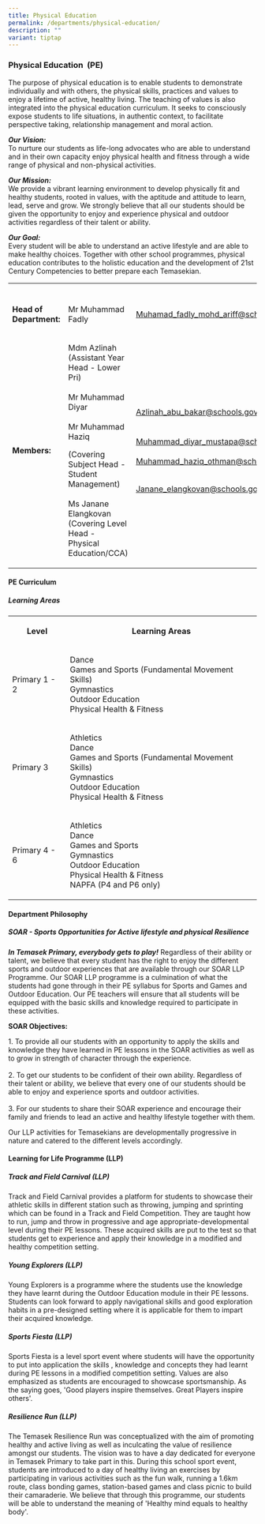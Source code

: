 ```yaml
---
title: Physical Education
permalink: /departments/physical-education/
description: ""
variant: tiptap
---
```

<h3>Physical Education&nbsp; (PE)</h3><p>The purpose of physical education is to enable students to demonstrate individually and with others, the physical skills, practices and values to enjoy a lifetime of active, healthy living. The teaching of values is also integrated into the physical education curriculum. It seeks to consciously expose students to life situations, in authentic context, to facilitate perspective taking, relationship management and moral action.</p><p><strong><em>Our Vision:</em></strong>&nbsp;<br>To nurture our students as life-long advocates who are able to understand and in their own capacity enjoy physical health and fitness through a wide range of physical and non-physical activities.</p><p><strong><em>Our Mission:</em></strong>&nbsp;<br>We provide a vibrant learning environment to develop physically fit and healthy students, rooted in values, with the aptitude and attitude to learn, lead, serve and grow. We strongly believe&nbsp;that all our students should be given the opportunity to enjoy and experience physical and outdoor activities regardless of their talent or ability.</p><p><strong><em>Our Goal:</em></strong>&nbsp;<br>Every student will be able to understand an active lifestyle and are able to make healthy choices. Together with other school programmes, physical education contributes to the holistic education and the development of 21st Century Competencies to better prepare each Temasekian.</p><table><tbody><tr><th rowspan="1" colspan="1"><p></p></th><th rowspan="1" colspan="1"><p></p></th><th rowspan="1" colspan="1"><p></p></th></tr><tr><td rowspan="1" colspan="1"><p><strong>Head of Department:</strong></p></td><td rowspan="1" colspan="1"><p>Mr Muhammad Fadly</p></td><td rowspan="1" colspan="1"><p><a href="mailto:Muhamad_fadly_mohd_ariff@schools.gov.sg" rel="noopener noreferrer nofollow" target="_blank">Muhamad_fadly_mohd_ariff@schools.gov.sg</a></p></td></tr><tr><td rowspan="1" colspan="1"><p><strong>Members:</strong></p></td><td rowspan="1" colspan="1"><p>Mdm Azlinah<br>(Assistant Year Head - Lower Pri)<br><br>Mr Muhammad Diyar<br><br>Mr Muhammad Haziq</p><p>(Covering Subject Head - Student Management)<br><br>Ms Janane Elangkovan (Covering Level Head - Physical Education/CCA)</p></td><td rowspan="1" colspan="1"><p><a href="mailto:Azlinah_abu_bakar@schools.gov.sg" rel="noopener noreferrer nofollow" target="_blank">Azlinah_abu_bakar@schools.gov.sg</a><br><br><br><a href="mailto:Muhammad_diyar_mustapa@schools.gov.sg" rel="noopener noreferrer nofollow" target="_blank">Muhammad_diyar_mustapa@schools.gov.sg</a><br><br><a href="mailto:Muhammad_haziq_othman@schools.gov.sg" rel="noopener noreferrer nofollow" target="_blank">Muhammad_haziq_othman@schools.gov.sg</a><br></p><p></p><p></p><p><br><a href="mailto:Janane_elangkovan@schools.gov.sg" rel="noopener noreferrer nofollow" target="_blank">Janane_elangkovan@schools.gov.sg</a></p></td></tr></tbody></table><h4>PE Curriculum</h4><h5>Learning Areas</h5><table><tbody><tr><th rowspan="1" colspan="1"><p>Level</p></th><th rowspan="1" colspan="1"><p>Learning Areas</p></th></tr><tr><td rowspan="1" colspan="1"><p>Primary 1 - 2</p></td><td rowspan="1" colspan="1"><p>Dance<br>Games and Sports (Fundamental Movement Skills)<br>Gymnastics<br>Outdoor Education<br>Physical Health &amp; Fitness</p></td></tr><tr><td rowspan="1" colspan="1"><p>Primary 3</p></td><td rowspan="1" colspan="1"><p>Athletics<br>Dance<br>Games and Sports (Fundamental Movement Skills)<br>Gymnastics<br>Outdoor Education<br>Physical Health &amp; Fitness</p></td></tr><tr><td rowspan="1" colspan="1"><p>Primary 4 - 6</p></td><td rowspan="1" colspan="1"><p>Athletics <br>Dance<br>Games and Sports<br>Gymnastics<br>Outdoor Education<br>Physical Health &amp; Fitness<br>NAPFA (P4 and P6 only)</p></td></tr></tbody></table><h4>Department Philosophy</h4><h5>SOAR - Sports&nbsp;Opportunities for&nbsp;Active lifestyle and physical&nbsp;Resilience</h5><p><strong><em>In Temasek Primary, everybody gets to play!</em></strong>&nbsp;Regardless of their ability or talent, we believe that every student has the right to enjoy the different sports and outdoor experiences that are available through our SOAR LLP Programme. Our SOAR LLP programme is a culmination&nbsp;of what the students had gone through in their PE syllabus for Sports and Games and Outdoor Education. Our PE teachers will ensure that all students will be equipped with the basic skills and knowledge required to participate in these activities.</p><p><strong>SOAR Objectives:</strong></p><p>1. To provide all our students with an opportunity to apply the skills and knowledge they have learned in PE lessons in the SOAR activities as well as to grow in strength of character through the experience. <br><br>2. To get our students to be confident of their own ability. Regardless of their talent or ability, we believe that every one of our students should be able to enjoy and experience sports and outdoor activities. <br><br>3. For our students to share their SOAR experience and encourage their family and friends to lead an active and healthy lifestyle together with them.</p><p>Our LLP activities for Temasekians are developmentally progressive in nature and catered to the different levels accordingly.</p><h4>Learning for Life Programme (LLP)</h4><h5>Track and Field Carnival (LLP)</h5><p>Track and Field Carnival provides a platform for students to showcase their athletic skills in different station such as throwing, jumping and sprinting which can be found in a Track and Field Competition. They are taught how to run, jump and throw in progressive and age appropriate-developmental level during their PE lessons. These acquired skills are put to the test so that students get to experience&nbsp;and apply their knowledge in a modified and healthy competition setting.</p><h5>Young Explorers (LLP)</h5><p>Young Explorers is a programme where the students use the knowledge they have learnt during the Outdoor Education module in their PE lessons. Students can look forward to apply navigational skills and good exploration habits in a pre-designed setting where it is applicable for them to impart their acquired knowledge.</p><h5>Sports Fiesta (LLP)</h5><p>Sports Fiesta is a level sport event where students will have the opportunity to put into application the skills , knowledge and concepts they had learnt during PE lessons in a modified competition setting. Values are also emphasized as students are encouraged to showcase sportsmanship. As the saying goes, 'Good players inspire themselves. Great Players inspire others'.</p><h5>Resilience Run (LLP)</h5><p>The Temasek Resilience Run was conceptualized with the aim of promoting healthy and active living as well as inculcating the value of resilience amongst our students. The vision was to have a day dedicated for everyone in Temasek Primary to take part in this. During this school sport event, students are introduced to a day of healthy living an exercises by participating in various activities such as the fun walk, running a 1.6km route, class bonding games, station-based games and class picnic to build their camaraderie. We believe that through this programme, our students will be able to understand the meaning of 'Healthy mind equals to healthy body'.</p>